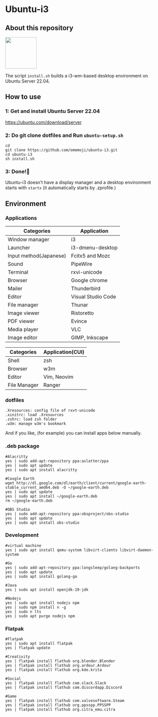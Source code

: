 # Ubuntu-i3

## About this repository

<img src="https://assets.ubuntu.com/v1/29985a98-ubuntu-logo32.png" width="100px">

The script `install.sh` builds a i3-wm-based desktop environment on Ubuntu Server 22.04.

## How to use

### 1: Get and install Ubuntu Server 22.04

https://ubuntu.com/download/server

### 2: Do git clone dotfiles and Run `ubuntu-setup.sh`

```
cd
git clone https://github.com/omemoji/ubuntu-i3.git
cd ubuntu-i3
sh install.sh
```
### 3: Done!🎉
Ubuntu-i3 doesn't have a display manager and a desktop environment starts with `startx` (it automatically starts by .zprofile.)


## Environment

### Applications
| Categories             | Application        |
| ---------------------- | ------------------ |
| Window manager         | i3                 |
| Launcher               | i3-dmenu-desktop   |
| Input method(Japanese) | Fcitx5 and Mozc    |
| Sound                  | PipeWire           |
| Terminal               | rxvi-unicode       |
| Browser                | Google chrome      |
| Mailer                 | Thunderbird        |
| Editor                 | Visual Studio Code |
| File manager           | Thunar             |
| Image viewer           | Ristoretto         |
| PDF viewer             | Evince             |
| Media player           | VLC                |
| Image editor           | GIMP, Inkscape     |

| Categories   | Application(CUI) |
| ------------ | ---------------- |
| Shell        | zsh              |
| Browser      | w3m              |
| Editor       | Vim, Neovim      |
| File Manager | Ranger           |

### dotfiles
```
.Xresources: config file of rxvt-unicode
.xinitrc: load .Xresources
.zshrc: load zsh folder
.w3m: manage w3m's bookmark
```

And if you like, (for example) you can install apps below manually.

### .deb package

```
#Alacritty
yes | sudo add-apt-repository ppa:aslatter/ppa
yes | sudo apt update
yes | sudo apt install alacritty

#Coogle Earth
wget http://dl.google.com/dl/earth/client/current/google-earth-stable_current_amd64.deb -O ~/google-earth.deb
yes | sudo apt update
yes | sudo apt install ~/google-earth.deb
rm ~/google-earth.deb

#OBS Studio
yes | sudo add-apt-repository ppa:obsproject/obs-studio
yes | sudo apt update
yes | sudo apt install obs-studio
```

### Development

```
#virtual machine
yes | sudo apt install qemu-system libvirt-clients libvirt-daemon-system

#Go
yes | sudo add-apt-repository ppa:longsleep/golang-backports
yes | sudo apt update
yes | sudo apt install golang-go

#Java
yes | sudo apt install openjdk-19-jdk

#Nodejs
yes | sudo apt install nodejs npm
yes | sudo npm install n -g
yes | sudo n lts
yes | sudo apt purge nodejs npm
```

### Flatpak

```
#Flatpak
yes | sudo apt install flatpak
yes | flatpak update

#Creativity
yes | flatpak install flathub org.blender.Blender
yes | flatpak install flathub org.ardour.Ardour
yes | flatpak install flathub org.kde.krita

#Social
yes | flatpak install flathub com.slack.Slack
yes | flatpak install flathub com.discordapp.Discord

#Game
yes | flatpak install flathub com.valvesoftware.Steam
yes | flatpak install flathub org.ppsspp.PPSSPP
yes | flatpak install flathub org.citra_emu.citra
```
